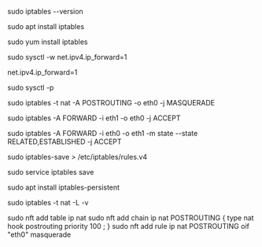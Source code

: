 sudo iptables --version

sudo apt install iptables

sudo yum install iptables

sudo sysctl -w net.ipv4.ip_forward=1

net.ipv4.ip_forward=1

sudo sysctl -p

sudo iptables -t nat -A POSTROUTING -o eth0 -j MASQUERADE

sudo iptables -A FORWARD -i eth1 -o eth0 -j ACCEPT

sudo iptables -A FORWARD -i eth0 -o eth1 -m state --state RELATED,ESTABLISHED -j ACCEPT

sudo iptables-save > /etc/iptables/rules.v4

sudo service iptables save

sudo apt install iptables-persistent

sudo iptables -t nat -L -v

sudo nft add table ip nat
sudo nft add chain ip nat POSTROUTING { type nat hook postrouting priority 100 \; }
sudo nft add rule ip nat POSTROUTING oif "eth0" masquerade
